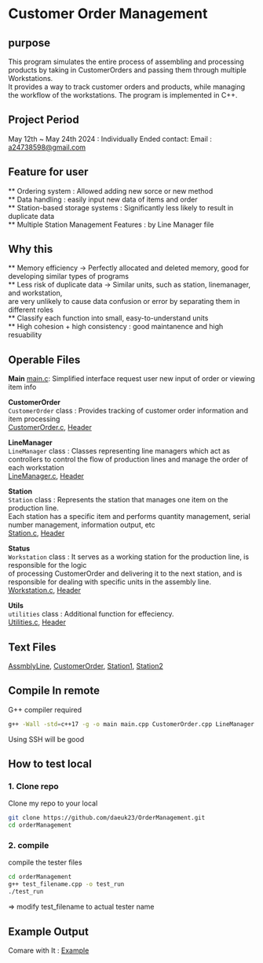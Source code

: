 # Customer Order Management

## purpose 
This program simulates the entire process of assembling and processing products by taking in CustomerOrders and passing them through multiple Workstations.   
It provides a way to track customer orders and products, while managing the workflow of the workstations. The program is implemented in C++.  

## Project Period
May 12th ~ May 24th 2024 : Individually Ended
contact: Email : a24738598@gmail.com  

## Feature for user
** Ordering system : Allowed adding new sorce or new method    
** Data handling : easily input new data of items and order  
** Station-based storage systems : Significantly less likely to result in duplicate data  
** Multiple Station Management Features : by Line Manager file  

## Why this  
** Memory efficiency -> Perfectly allocated and deleted memory, good for developing similar types of programs  
** Less risk of duplicate data -> Similar units, such as station, linemanager, and workstation,   
are very unlikely to cause data confusion or error by separating them in different roles  
** Classify each function into small, easy-to-understand units  
** High cohesion + high consistency : good maintanence and high resuability  

## Operable Files

**Main**
[main.c](main.cpp): Simplified interface request user new input of order or viewing item info  

**CustomerOrder**  
`CustomerOrder` class : Provides tracking of customer order information and item processing  
[CustomerOrder.c](CustomerOrder.cpp), [Header](CustomerOrder.h)  

**LineManager**  
`LineManager` class : Classes representing line managers which act as controllers to control the flow of production lines and manage the order of each workstation  
[LineManager.c](LineManager.cpp), [Header](LineManager.h)  

**Station**  
`Station` class : Represents the station that manages one item on the production line.  
Each station has a specific item and performs quantity management, serial number management, information output, etc  
[Station.c](Station.cpp), [Header](Station.h)  

**Status**  
`Workstation` class : It serves as a working station for the production line, is responsible for the logic  
of processing CustomerOrder and delivering it to the next station, and is responsible for dealing with specific units in the assembly line.  
[Workstation.c](Workstation.cpp), [Header](Workstation.h)  

**Utils**  
`utilities` class : Additional function for effeciency.  
[Utilities.c](Utilities.cpp), [Header](Utilities.h)  

## Text Files  
[AssmblyLine](txt/AssemblyLine.txt), [CustomerOrder](txt/CustomerOrders.txt), [Station1](txt/Stations1.txt), [Station2](txt/Stations2.txt)

## Compile In remote 
G++ compiler required  

```bash
g++ -Wall -std=c++17 -g -o main main.cpp CustomerOrder.cpp LineManager.cpp Station.cpp Utilities.cpp Workstation.cpp
```
Using SSH will be good

## How to test local

### 1. Clone repo

Clone my repo to your local

```bash
git clone https://github.com/daeuk23/OrderManagement.git
cd orderManagement
```  
### 2. compile

compile the tester files

```bash
cd orderManagement
g++ test_filename.cpp -o test_run
./test_run
```
=> modify test_filename to actual tester name

## Example Output  
Comare with It : [Example](txt/sampleoutput.txt)